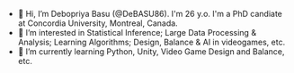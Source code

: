- 👋 Hi, I’m Debopriya Basu (@DeBASU86). I'm 26 y.o. I'm a PhD candiate at Concordia University, Montreal, Canada.
- 👀 I’m interested in Statistical Inference; Large Data Processing & Analysis; Learning Algorithms; Design, Balance & AI in videogames, etc. 
- 🌱 I’m currently learning Python, Unity, Video Game Design and Balance, etc.

<!---
DeBASU86/DeBASU86 is a ✨ special ✨ repository because its `README.md` (this file) appears on your GitHub profile.
You can click the Preview link to take a look at your changes.
--->
